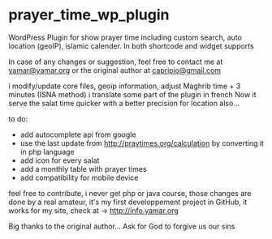 prayer_time_wp_plugin
=====================

WordPress Plugin for show prayer time including custom search, auto location (geoIP), islamic calender. In both shortcode and widget supports


In case of any changes or suggestion, feel free to contact me at yamar@yamar.org or the original author at capripio@gmail.com

i modify/update core files, geoip information, adjust Maghrib time + 3 minutes (ISNA method)
i translate some part of the plugin in french
Now it serve the salat time quicker with a better precision for location also...

to do:
* add autocomplete api from google
* use the last update from http://praytimes.org/calculation by converting it in php language
* add icon for every salat
* add a monthly table with prayer times
* add compatibility for mobile device

feel free to contribute, i never get php or java course, those changes are done by a real amateur, it's my first developpement project in GitHub, it works for my site, check at -> http://info.yamar.org

Big thanks to the original author...
Ask for God to forgive us our sins
